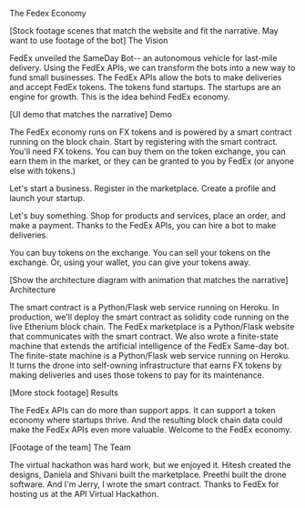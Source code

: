The Fedex Economy

[Stock footage scenes that match the website and fit the narrative. May want to use footage of the bot]
The Vision

FedEx unveiled the SameDay Bot-- an autonomous vehicle for last-mile delivery. Using the FedEx APIs, we can transform the bots into a new way to fund small businesses. The FedEx APIs allow the bots to make deliveries and accept FedEx tokens. The tokens fund startups. The startups are an engine for growth. This is the idea behind FedEx economy.

[UI demo that matches the narrative]
Demo

The FedEx economy runs on FX tokens and is powered by a smart contract running on the block chain. Start by registering with the smart contract. You'll need FX tokens. You can buy them on the token exchange, you can earn them in the market, or they can be granted to you by FedEx (or anyone else with tokens.)

Let's start a business. Register in the marketplace. Create a profile and launch your startup. 

Let's buy something. Shop for products and services, place an order, and make a payment. Thanks to the FedEx APIs, you can hire a bot to make deliveries.

You can buy tokens on the exchange. You can sell your tokens on the exchange. Or, using your wallet, you can give your tokens away.

[Show the architecture diagram with animation that matches the narrative]
Architecture

The smart contract is a Python/Flask web service running on Heroku. In production, we'll deploy the smart contract as solidity code running on the live Etherium block chain. The FedEx marketplace is a Python/Flask website that communicates with the smart contract. We also wrote a finite-state machine that extends the artificial intelligence of the FedEx Same-day bot. The finite-state machine is a Python/Flask web service running on Heroku. It turns the drone into self-owning infrastructure that earns FX tokens by making deliveries and uses those tokens to pay for its maintenance.

[More stock footage]
Results

The FedEx APIs can do more than support apps. It can support a token economy where startups thrive.  And the resulting block chain data could make the FedEx APIs even more valuable. Welcome to the FedEx economy.

[Footage of the team]
The Team

The virtual hackathon was hard work, but we enjoyed it.  Hitesh created the designs, Daniela and Shivani built the marketplace. Preethi built the drone software. And I'm Jerry, I wrote the smart contract. Thanks to FedEx for hosting us at the API Virtual Hackathon.
